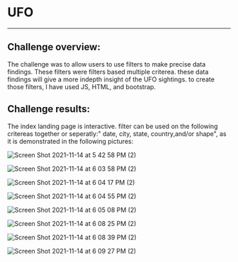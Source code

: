 # UFO
-----
Challenge overview:
---

The challenge was to allow users to use filters to make precise data findings. These filters were filters based multiple criterea.
these data findings will give a more indepth insight of the UFO sightings.
to create those filters, I have used JS, HTML, and bootstrap.

Challenge results:
---
The index landing page is interactive.
filter can be used on the following critereas together or seperatly:" date, city, state, country,and/or shape", as it is demonstrated in the following pictures:

![Screen Shot 2021-11-14 at 5 42 58 PM (2)](https://user-images.githubusercontent.com/89428205/141702972-a69c2a5c-6845-4196-9c9c-a210ab672f09.png)

![Screen Shot 2021-11-14 at 6 03 58 PM (2)](https://user-images.githubusercontent.com/89428205/141702974-0f0cbc89-560a-4923-bdc6-02363ab5ec9f.png)

![Screen Shot 2021-11-14 at 6 04 17 PM (2)](https://user-images.githubusercontent.com/89428205/141702975-ef8b091f-a219-4f69-8d5c-2a5a4ca22ee7.png)

![Screen Shot 2021-11-14 at 6 04 55 PM (2)](https://user-images.githubusercontent.com/89428205/141702976-e3425448-398f-444f-935c-1df999ba8b1c.png)

![Screen Shot 2021-11-14 at 6 05 08 PM (2)](https://user-images.githubusercontent.com/89428205/141702977-9a25855c-6753-4ca9-84b3-ee4399f93adc.png)

![Screen Shot 2021-11-14 at 6 08 25 PM (2)](https://user-images.githubusercontent.com/89428205/141702979-4216de98-651f-4543-b2fe-5dd794a9e015.png)

![Screen Shot 2021-11-14 at 6 08 39 PM (2)](https://user-images.githubusercontent.com/89428205/141702981-23c04a75-2728-4562-8f7c-e864c1744a19.png)

![Screen Shot 2021-11-14 at 6 09 27 PM (2)](https://user-images.githubusercontent.com/89428205/141702983-196021ce-55ad-4399-8d5e-de1297894c86.png)

